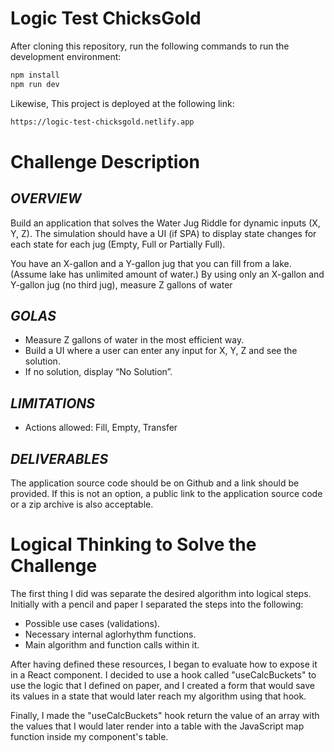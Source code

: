 # Logic Test ChicksGold

After cloning this repository, run the following commands to run the development environment:

```sh
npm install
npm run dev
```

Likewise, This project is deployed at the following link:

```sh
https://logic-test-chicksgold.netlify.app
```

# Challenge Description
## _OVERVIEW_
Build an application that solves the Water Jug Riddle for dynamic inputs (X, Y, Z). The 
simulation should have a UI (if SPA) to display state changes for each state for each jug 
(Empty, Full or Partially Full).

You have an X-gallon and a Y-gallon jug that you can fill from a lake. (Assume lake has unlimited amount 
of water.) By using only an X-gallon and Y-gallon jug (no third jug), measure Z gallons of water

## _GOLAS_
- Measure Z gallons of water in the most efficient way.
- Build a UI where a user can enter any input for X, Y, Z and see the solution.
- If no solution, display “No Solution”.

## _LIMITATIONS_
 - Actions allowed: Fill, Empty, Transfer

 ## _DELIVERABLES_
The application source code should be on Github and a link should be provided. If this is not an 
option, a public link to the application source code or a zip archive is also acceptable.


# Logical Thinking to Solve the Challenge
The first thing I did was separate the desired algorithm into logical steps. Initially with a pencil and paper I separated the steps into the following:

- Possible use cases (validations).
- Necessary internal aglorhythm functions.
- Main algorithm and function calls within it.

After having defined these resources, I began to evaluate how to expose it in a React component. I decided to use a hook called "useCalcBuckets" to use the logic that I defined on paper, and I created a form that would save its values in a state that would later reach my algorithm using that hook.

Finally, I made the "useCalcBuckets" hook return the value of an array with the values that I would later render into a table with the JavaScript map function inside my component's table.
